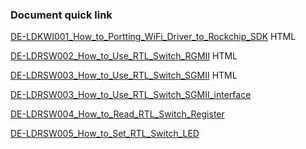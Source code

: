 ### Document quick link
[DE-LDKWI001_How_to_Portting_WiFi_Driver_to_Rockchip_SDK](https://github.com/KevinYSH/html/blob/master/DE-LDKWI001_How_to_Portting_WiFi_Driver_to_Rockchip_SDK.html "DE-LDKWI001 ") HTML

[DE-LDRSW002_How_to_Use_RTL_Switch_RGMII](https://github.com/KevinYSH/html/blob/master/DE-LDRSW002_How_to_Use_RTL_Switch_RGMII.html ) HTML

[DE-LDRSW003_How_to_Use_RTL_Switch_SGMII](https://github.com/KevinYSH/html/blob/master/DE-LDRSW003_How_to_Use_RTL_Switch_SGMII.html ) HTML

[DE-LDRSW003_How_to_Use_RTL_Switch_SGMII_interface](https://github.com/KevinYSH/html/blob/master/DE-LDRSW003_How_to_Use_RTL_Switch_SGMII_interface.md "DE-LDRSW003_How_to_Use_RTL_Switch_SGMII_interface")

[DE-LDRSW004_How_to_Read_RTL_Switch_Register](https://github.com/KevinYSH/html/blob/master/DE-LDRSW004_How_to_Read_RTL_Switch_Register.md "DE-LDRSW004_How_to_Read_RTL_Switch_Register")

[DE-LDRSW005_How_to_Set_RTL_Switch_LED](https://github.com/KevinYSH/html/blob/master/DE-LDRSW005_How_to_Set_RTL_Switch_LED.md "DE-LDRSW005_How_to_Set_RTL_Switch_LED")
